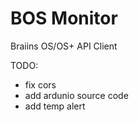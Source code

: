 # BOS Monitor
Braiins OS/OS+ API Client


TODO: 
- fix cors
- add ardunio source code
- add temp alert
